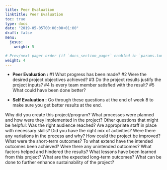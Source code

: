 ```yaml
---
title: Peer Evaluation
linktitle: Peer Evaluation
toc: true
type: docs
date: "2019-05-05T00:00:00+01:00"
draft: false
menu:
  jesus:
    weight: 5

# Prev/next pager order (if `docs_section_pager` enabled in `params.toml`)
weight: 4
---
```


- **Peer Evaluation :**
#1 What progress has been made?
#2 Were the desired project objectives achieved?
#3 Do the project results justify the project inputs?
#4 Is every team member satisfied with the result?
#5 What could have been done better?

- **Self Evaluation :**
Go through these questions at the end of week 8 to make sure you get better results at the end.

Why did you create this project/program?
What processes were planned and how were they implemented in the project? Other questions that might be helpful: Was the right audience reached? Are appropriate staff in place with necessary skills? Did you have the right mix of activities?
Were there any variations in the process and why?
How could the project be improved?
What were the short-term outcomes?
To what extend have the intended outcomes been achieved?
Were there any unintended outcomes?
What factors helped and hindered the results?
What lessons have been learned from this project?
What are the expected long-term outcomes? What can be done to further enhance sustainability of the project?

